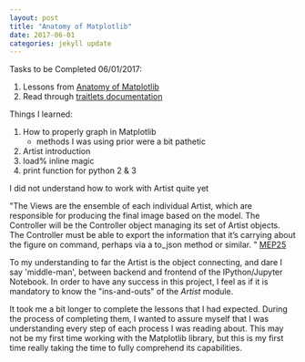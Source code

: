 ```yaml
---
layout: post
title: "Anatomy of Matplotlib"
date: 2017-06-01
categories: jekyll update
---
```

Tasks to be Completed 06/01/2017:
1. Lessons from [Anatomy of Matplotlib](https://github.com/WeatherGod/AnatomyOfMatplotlib)
2. Read through [traitlets documentation](http://traitlets.readthedocs.io/en/stable/index.html)

Things I learned:
1. How to properly graph in Matplotlib
    * methods I was using prior were a bit pathetic
2. Artist introduction
3. load% inline magic
4. print function for python 2 & 3

I did not understand how to work with Artist quite yet

"The Views are the ensemble of each individual Artist, which are responsible for producing the final image based on the model. The Controller will be the Controller object managing its set of Artist objects.
The Controller must be able to export the information that it’s carrying about the figure on command, perhaps via a to_json method or similar. "
[MEP25][MEP25]

To my understanding to far the Artist is the object connecting, and dare I say 'middle-man', between backend and frontend of the IPython/Jupyter Notebook.  In order to have any success in this project, I feel as if it is mandatory to know the "ins-and-outs" of the *Artist* module.

It took me a bit longer to complete the lessons that I had expected.  During the process of completing them, I wanted to assure myself that I was understanding every step of each process I was reading about.  This may not be my first time working with the Matplotlib library, but this is my first time really taking the time to fully comprehend its capabilities.

[MEP25]: [http://matplotlib.org/devel/MEP/MEP25.html]
